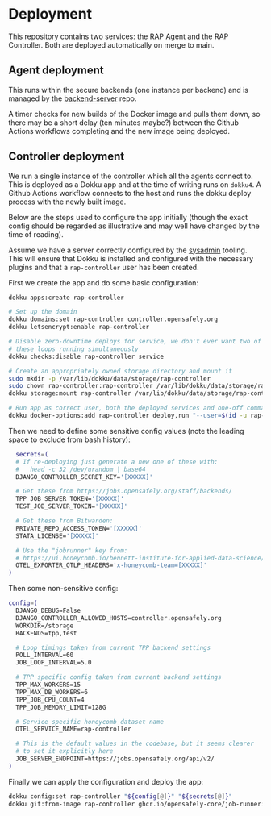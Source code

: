 # Deployment

This repository contains two services: the RAP Agent and the RAP
Controller. Both are deployed automatically on merge to main.


## Agent deployment

This runs within the secure backends (one instance per backend) and is
managed by the [backend-server](https://github.com/opensafely-core/backend-server/) repo.

A timer checks for new builds of the Docker image and pulls them down,
so there may be a short delay (ten minutes maybe?) between the Github
Actions workflows completing and the new image being deployed.


## Controller deployment

We run a single instance of the controller which all the agents connect
to. This is deployed as a Dokku app and at the time of writing runs on
`dokku4`. A Github Actions workflow connects to the host and runs the
dokku deploy process with the newly built image.

Below are the steps used to configure the app initially (though the
exact config should be regarded as illustrative and may well have
changed by the time of reading).

Assume we have a server correctly configured by the [sysadmin](https://github.com/bennettoxford/sysadmin)
tooling. This will ensure that Dokku is installed and configured with the
necessary plugins and that a `rap-controller` user has been created.

First we create the app and do some basic configuration:
```bash
dokku apps:create rap-controller

# Set up the domain
dokku domains:set rap-controller controller.opensafely.org
dokku letsencrypt:enable rap-controller

# Disable zero-downtime deploys for service, we don't ever want two of
# these loops running simultaneously
dokku checks:disable rap-controller service

# Create an appropriately owned storage directory and mount it
sudo mkdir -p /var/lib/dokku/data/storage/rap-controller
sudo chown rap-controller:rap-controller /var/lib/dokku/data/storage/rap-controller
dokku storage:mount rap-controller /var/lib/dokku/data/storage/rap-controller:/storage

# Run app as correct user, both the deployed services and one-off commands
dokku docker-options:add rap-controller deploy,run "--user=$(id -u rap-controller):$(id -g rap-controller)"
```

Then we need to define some sensitive config values (note the leading
space to exclude from bash history):
```bash
  secrets=(
  # If re-deploying just generate a new one of these with:
  #   head -c 32 /dev/urandom | base64
  DJANGO_CONTROLLER_SECRET_KEY='[XXXXX]'

  # Get these from https://jobs.opensafely.org/staff/backends/
  TPP_JOB_SERVER_TOKEN='[XXXXX]'
  TEST_JOB_SERVER_TOKEN='[XXXXX]'

  # Get these from Bitwarden:
  PRIVATE_REPO_ACCESS_TOKEN='[XXXXX]'
  STATA_LICENSE='[XXXXX]'

  # Use the "jobrunner" key from:
  # https://ui.honeycomb.io/bennett-institute-for-applied-data-science/environments/production/api_keys
  OTEL_EXPORTER_OTLP_HEADERS='x-honeycomb-team=[XXXXX]'
)
```

Then some non-sensitive config:
```bash
config=(
  DJANGO_DEBUG=False
  DJANGO_CONTROLLER_ALLOWED_HOSTS=controller.opensafely.org
  WORKDIR=/storage
  BACKENDS=tpp,test

  # Loop timings taken from current TPP backend settings
  POLL_INTERVAL=60
  JOB_LOOP_INTERVAL=5.0

  # TPP specific config taken from current backend settings
  TPP_MAX_WORKERS=15
  TPP_MAX_DB_WORKERS=6
  TPP_JOB_CPU_COUNT=4
  TPP_JOB_MEMORY_LIMIT=128G

  # Service specific honeycomb dataset name
  OTEL_SERVICE_NAME=rap-controller

  # This is the default values in the codebase, but it seems clearer
  # to set it explicitly here
  JOB_SERVER_ENDPOINT=https://jobs.opensafely.org/api/v2/
)
```

Finally we can apply the configuration and deploy the app:
```bash
dokku config:set rap-controller "${config[@]}" "${secrets[@]}"
dokku git:from-image rap-controller ghcr.io/opensafely-core/job-runner:latest
```
